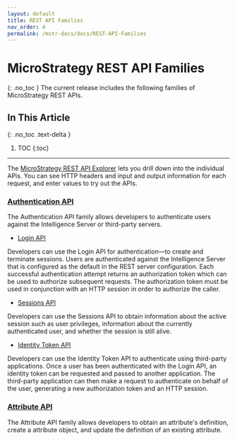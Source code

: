 ```yaml
---
layout: default
title: REST API Families
nav_order: 4
permalink: /mstr-docs/docs/REST-API-Families
---
```


# MicroStrategy REST API Families
{: .no_toc }
The current release includes the following families of MicroStrategy REST APIs.

## In This Article
{: .no_toc .text-delta }

1. TOC
{:toc}

---

The [MicroStrategy REST API Explorer](https://demo.microstrategy.com/MicroStrategyLibrary/api-docs/) lets you drill down into the individual APis. You can see HTTP headers and input and output information for each request, and enter values to try out the APIs.

### [Authentication API](https://demo.microstrategy.com/MicroStrategyLibrary/api-docs/index.html#/Authentication)

The Authentication API family allows developers to authenticate users against the Intelligence Server or third-party servers.

* [Login API](https://demo.microstrategy.com/MicroStrategyLibrary/api-docs/index.html#!/Authentication/postLogin)

Developers can use the Login API for authentication—to create and terminate sessions. Users are authenticated against the Intelligence Server that is configured as the default in the REST server configuration. Each successful authentication attempt returns an authorization token which can be used to authorize subsequent requests. The authorization token must be used in conjunction with an HTTP session in order to authorize the caller.

* [Sessions API](https://demo.microstrategy.com/MicroStrategyLibrary/api-docs/index.html#!/Authentication/sessionSessionIdGet)

Developers can use the Sessions API to obtain information about the active session such as user privileges, information about the currently authenticated user, and whether the session is still alive.

* [Identity Token API](https://demo.microstrategy.com/MicroStrategyLibrary/api-docs/index.html#!/Authentication/getIdentityTokenInfo)

Developers can use the Identity Token API to authenticate using third-party applications. Once a user has been authenticated with the Login API, an identity token can be requested and passed to another application. The third-party application can then make a request to authenticate on behalf of the user, generating a new authorization token and an HTTP session.

### [Attribute API](https://demo.microstrategy.com/MicroStrategyLibrary/api-docs/index.html#/Attributes)

The Attribute API family allows developers to obtain an attribute's definition, create a attribute object, and update the definition of an existing attribute.
